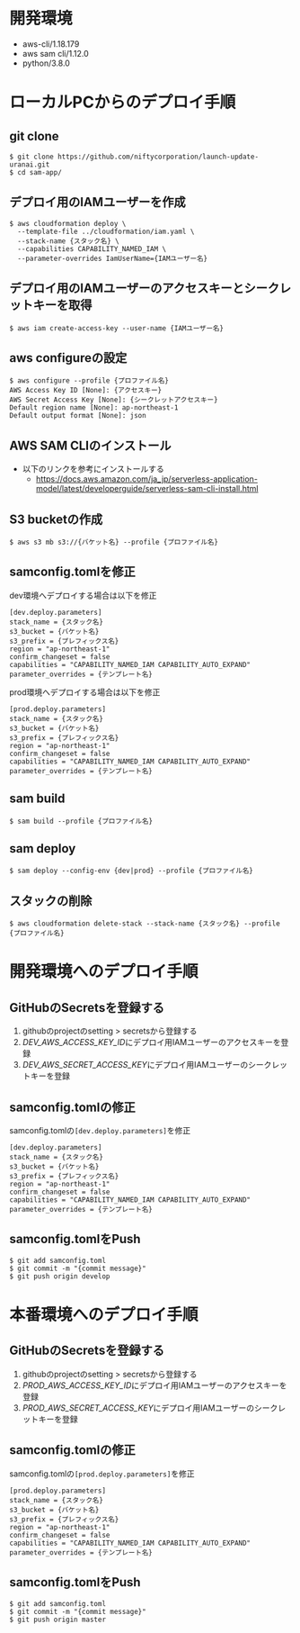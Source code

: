 # 開発環境
- aws-cli/1.18.179
- aws sam cli/1.12.0
- python/3.8.0

# ローカルPCからのデプロイ手順

## git clone

```
$ git clone https://github.com/niftycorporation/launch-update-uranai.git
$ cd sam-app/
```

## デプロイ用のIAMユーザーを作成

```
$ aws cloudformation deploy \
  --template-file ../cloudformation/iam.yaml \
  --stack-name {スタック名} \ 
  --capabilities CAPABILITY_NAMED_IAM \
  --parameter-overrides IamUserName={IAMユーザー名}
```

## デプロイ用のIAMユーザーのアクセスキーとシークレットキーを取得

```
$ aws iam create-access-key --user-name {IAMユーザー名}
```

## aws configureの設定

```
$ aws configure --profile {プロファイル名}
AWS Access Key ID [None]: {アクセスキー}
AWS Secret Access Key [None]: {シークレットアクセスキー}
Default region name [None]: ap-northeast-1
Default output format [None]: json
```

## AWS SAM CLIのインストール
- 以下のリンクを参考にインストールする
  - https://docs.aws.amazon.com/ja_jp/serverless-application-model/latest/developerguide/serverless-sam-cli-install.html

## S3 bucketの作成

```
$ aws s3 mb s3://{バケット名} --profile {プロファイル名}
```

## samconfig.tomlを修正

dev環境へデプロイする場合は以下を修正
```
[dev.deploy.parameters]
stack_name = {スタック名}
s3_bucket = {バケット名}
s3_prefix = {プレフィックス名}
region = "ap-northeast-1"
confirm_changeset = false
capabilities = "CAPABILITY_NAMED_IAM CAPABILITY_AUTO_EXPAND"
parameter_overrides = {テンプレート名}
```

prod環境へデプロイする場合は以下を修正
```
[prod.deploy.parameters]
stack_name = {スタック名}
s3_bucket = {バケット名}
s3_prefix = {プレフィックス名}
region = "ap-northeast-1"
confirm_changeset = false
capabilities = "CAPABILITY_NAMED_IAM CAPABILITY_AUTO_EXPAND"
parameter_overrides = {テンプレート名}
```

## sam build

```
$ sam build --profile {プロファイル名}
```

## sam deploy

```
$ sam deploy --config-env {dev|prod} --profile {プロファイル名}
```

## スタックの削除

```
$ aws cloudformation delete-stack --stack-name {スタック名} --profile {プロファイル名}
```

# 開発環境へのデプロイ手順
## GitHubのSecretsを登録する
1. githubのprojectのsetting > secretsから登録する
2. *DEV_AWS_ACCESS_KEY_ID*にデプロイ用IAMユーザーのアクセスキーを登録
3. *DEV_AWS_SECRET_ACCESS_KEY*にデプロイ用IAMユーザーのシークレットキーを登録

## samconfig.tomlの修正
samconfig.tomlの```[dev.deploy.parameters]```を修正

```
[dev.deploy.parameters]
stack_name = {スタック名}
s3_bucket = {バケット名}
s3_prefix = {プレフィックス名}
region = "ap-northeast-1"
confirm_changeset = false
capabilities = "CAPABILITY_NAMED_IAM CAPABILITY_AUTO_EXPAND"
parameter_overrides = {テンプレート名}
```

## samconfig.tomlをPush

```
$ git add samconfig.toml
$ git commit -m "{commit message}"
$ git push origin develop
```

# 本番環境へのデプロイ手順
## GitHubのSecretsを登録する
1. githubのprojectのsetting > secretsから登録する
2. *PROD_AWS_ACCESS_KEY_ID*にデプロイ用IAMユーザーのアクセスキーを登録
3. *PROD_AWS_SECRET_ACCESS_KEY*にデプロイ用IAMユーザーのシークレットキーを登録

## samconfig.tomlの修正
samconfig.tomlの```[prod.deploy.parameters]```を修正

```
[prod.deploy.parameters]
stack_name = {スタック名}
s3_bucket = {バケット名}
s3_prefix = {プレフィックス名}
region = "ap-northeast-1"
confirm_changeset = false
capabilities = "CAPABILITY_NAMED_IAM CAPABILITY_AUTO_EXPAND"
parameter_overrides = {テンプレート名}
```

## samconfig.tomlをPush

```
$ git add samconfig.toml
$ git commit -m "{commit message}"
$ git push origin master
```
